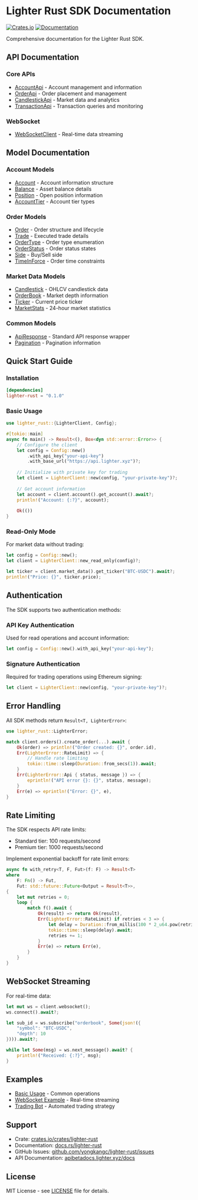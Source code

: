 # Lighter Rust SDK Documentation

[![Crates.io](https://img.shields.io/crates/v/lighter-rust.svg)](https://crates.io/crates/lighter-rust)
[![Documentation](https://docs.rs/lighter-rust/badge.svg)](https://docs.rs/lighter-rust)

Comprehensive documentation for the Lighter Rust SDK.

## API Documentation

### Core APIs
- [AccountApi](AccountApi.md) - Account management and information
- [OrderApi](OrderApi.md) - Order placement and management
- [CandlestickApi](CandlestickApi.md) - Market data and analytics
- [TransactionApi](TransactionApi.md) - Transaction queries and monitoring

### WebSocket
- [WebSocketClient](WebSocketClient.md) - Real-time data streaming

## Model Documentation

### Account Models
- [Account](Account.md) - Account information structure
- [Balance](Balance.md) - Asset balance details
- [Position](Position.md) - Open position information
- [AccountTier](AccountTier.md) - Account tier types

### Order Models
- [Order](Order.md) - Order structure and lifecycle
- [Trade](Trade.md) - Executed trade details
- [OrderType](OrderType.md) - Order type enumeration
- [OrderStatus](OrderStatus.md) - Order status states
- [Side](Side.md) - Buy/Sell side
- [TimeInForce](TimeInForce.md) - Order time constraints

### Market Data Models
- [Candlestick](Candlestick.md) - OHLCV candlestick data
- [OrderBook](OrderBook.md) - Market depth information
- [Ticker](Ticker.md) - Current price ticker
- [MarketStats](MarketStats.md) - 24-hour market statistics

### Common Models
- [ApiResponse](ApiResponse.md) - Standard API response wrapper
- [Pagination](Pagination.md) - Pagination information

## Quick Start Guide

### Installation

```toml
[dependencies]
lighter-rust = "0.1.0"
```

### Basic Usage

```rust
use lighter_rust::{LighterClient, Config};

#[tokio::main]
async fn main() -> Result<(), Box<dyn std::error::Error>> {
    // Configure the client
    let config = Config::new()
        .with_api_key("your-api-key")
        .with_base_url("https://api.lighter.xyz")?;
    
    // Initialize with private key for trading
    let client = LighterClient::new(config, "your-private-key")?;
    
    // Get account information
    let account = client.account().get_account().await?;
    println!("Account: {:?}", account);
    
    Ok(())
}
```

### Read-Only Mode

For market data without trading:

```rust
let config = Config::new();
let client = LighterClient::new_read_only(config)?;

let ticker = client.market_data().get_ticker("BTC-USDC").await?;
println!("Price: {}", ticker.price);
```

## Authentication

The SDK supports two authentication methods:

### API Key Authentication
Used for read operations and account information:
```rust
let config = Config::new().with_api_key("your-api-key");
```

### Signature Authentication
Required for trading operations using Ethereum signing:
```rust
let client = LighterClient::new(config, "your-private-key")?;
```

## Error Handling

All SDK methods return `Result<T, LighterError>`:

```rust
use lighter_rust::LighterError;

match client.orders().create_order(...).await {
    Ok(order) => println!("Order created: {}", order.id),
    Err(LighterError::RateLimit) => {
        // Handle rate limiting
        tokio::time::sleep(Duration::from_secs(1)).await;
    }
    Err(LighterError::Api { status, message }) => {
        eprintln!("API error {}: {}", status, message);
    }
    Err(e) => eprintln!("Error: {}", e),
}
```

## Rate Limiting

The SDK respects API rate limits:
- Standard tier: 100 requests/second
- Premium tier: 1000 requests/second

Implement exponential backoff for rate limit errors:

```rust
async fn with_retry<T, F, Fut>(f: F) -> Result<T>
where
    F: Fn() -> Fut,
    Fut: std::future::Future<Output = Result<T>>,
{
    let mut retries = 0;
    loop {
        match f().await {
            Ok(result) => return Ok(result),
            Err(LighterError::RateLimit) if retries < 3 => {
                let delay = Duration::from_millis(100 * 2_u64.pow(retries));
                tokio::time::sleep(delay).await;
                retries += 1;
            }
            Err(e) => return Err(e),
        }
    }
}
```

## WebSocket Streaming

For real-time data:

```rust
let mut ws = client.websocket();
ws.connect().await?;

let sub_id = ws.subscribe("orderbook", Some(json!({
    "symbol": "BTC-USDC",
    "depth": 10
}))).await?;

while let Some(msg) = ws.next_message().await? {
    println!("Received: {:?}", msg);
}
```

## Examples

- [Basic Usage](../examples/basic_usage.rs) - Common operations
- [WebSocket Example](../examples/websocket_example.rs) - Real-time streaming
- [Trading Bot](../examples/trading_bot.rs) - Automated trading strategy

## Support

- Crate: [crates.io/crates/lighter-rust](https://crates.io/crates/lighter-rust)
- Documentation: [docs.rs/lighter-rust](https://docs.rs/lighter-rust)
- GitHub Issues: [github.com/yongkangc/lighter-rust/issues](https://github.com/yongkangc/lighter-rust/issues)
- API Documentation: [apibetadocs.lighter.xyz/docs](https://apibetadocs.lighter.xyz/docs)

## License

MIT License - see [LICENSE](../LICENSE) file for details.